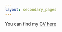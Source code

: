 ```yaml
---
layout: secondary_pages
---
```



You can find my [CV here](/assets/VanessaVillanuevaCollao_CV_May2023.pdf)
